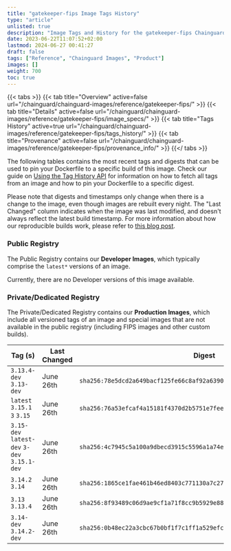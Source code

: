 ```yaml
---
title: "gatekeeper-fips Image Tags History"
type: "article"
unlisted: true
description: "Image Tags and History for the gatekeeper-fips Chainguard Image"
date: 2023-06-22T11:07:52+02:00
lastmod: 2024-06-27 00:41:27
draft: false
tags: ["Reference", "Chainguard Images", "Product"]
images: []
weight: 700
toc: true
---
```


{{< tabs >}}
{{< tab title="Overview" active=false url="/chainguard/chainguard-images/reference/gatekeeper-fips/" >}}
{{< tab title="Details" active=false url="/chainguard/chainguard-images/reference/gatekeeper-fips/image_specs/" >}}
{{< tab title="Tags History" active=true url="/chainguard/chainguard-images/reference/gatekeeper-fips/tags_history/" >}}
{{< tab title="Provenance" active=false url="/chainguard/chainguard-images/reference/gatekeeper-fips/provenance_info/" >}}
{{</ tabs >}}

The following tables contains the most recent tags and digests that can be used to pin your Dockerfile to a specific build of this image. Check our guide on [Using the Tag History API](/chainguard/chainguard-images/using-the-tag-history-api/) for information on how to fetch all tags from an image and how to pin your Dockerfile to a specific digest.

Please note that digests and timestamps only change when there is a change to the image, even though images are rebuilt every night. The "Last Changed" column indicates when the image was last modified, and doesn't always reflect the latest build timestamp. For more information about how our reproducible builds work, please refer to [this blog post](https://www.chainguard.dev/unchained/reproducing-chainguards-reproducible-image-builds).

### Public Registry
The Public Registry contains our **Developer Images**, which typically comprise the `latest*` versions of an image.

Currently, there are no Developer versions of this image available.

### Private/Dedicated Registry
The Private/Dedicated Registry contains our **Production Images**, which include all versioned tags of an image and special images that are not available in the public registry (including FIPS images and other custom builds).

| Tag (s)                                       | Last Changed | Digest                                                                    |
|-----------------------------------------------|--------------|---------------------------------------------------------------------------|
|  `3.13.4-dev` `3.13-dev`                      | June 26th    | `sha256:78e5dcd2a649bacf125fe66c8af92a6390c512aef0204550cc6e5b09258db8ae` |
|  `latest` `3.15.1` `3` `3.15`                 | June 26th    | `sha256:76a53efcaf4a15181f4370d2b5751e7fee2b280e1b6f5742586d22b9b16ea19f` |
|  `3.15-dev` `latest-dev` `3-dev` `3.15.1-dev` | June 26th    | `sha256:4c7945c5a100a9dbecd3915c5596a1a74ea1205fb1c88e3efbad0818808926da` |
|  `3.14.2` `3.14`                              | June 26th    | `sha256:1865ce1fae461b46ed8403c771130a7c274a7a8f7e86657bef6785bc823ef9c7` |
|  `3.13` `3.13.4`                              | June 26th    | `sha256:8f93489c06d9ae9cf1a71f8cc9b5929e881febe544be27a30cfdf04850635d8a` |
|  `3.14-dev` `3.14.2-dev`                      | June 26th    | `sha256:0b48ec22a3cbc67b0bf1f7c1ff1a529efce6ad974054e642c3e0bee394a178fe` |

